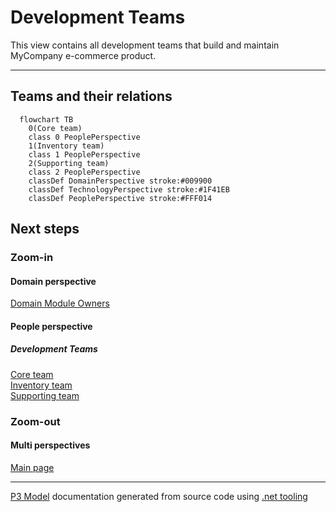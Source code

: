 ﻿
# Development Teams

This view contains all development teams that build and maintain MyCompany e-commerce product.  

---



## Teams and their relations

```mermaid
  flowchart TB
    0(Core team)
    class 0 PeoplePerspective
    1(Inventory team)
    class 1 PeoplePerspective
    2(Supporting team)
    class 2 PeoplePerspective
    classDef DomainPerspective stroke:#009900
    classDef TechnologyPerspective stroke:#1F41EB
    classDef PeoplePerspective stroke:#FFF014
```

## Next steps


### Zoom-in


#### Domain perspective

[Domain Module Owners](../../Domain/Concepts/DomainModuleOwners.md)  

#### People perspective


##### Development Teams

[Core team](CoreTeam.md)  
[Inventory team](InventoryTeam.md)  
[Supporting team](SupportingTeam.md)  

### Zoom-out


#### Multi perspectives

[Main page](../../README.md)  

---

[P3 Model](https://github.com/P3-model/P3-model) documentation generated from source code using [.net tooling](https://github.com/P3-model/P3-model-dotnet)